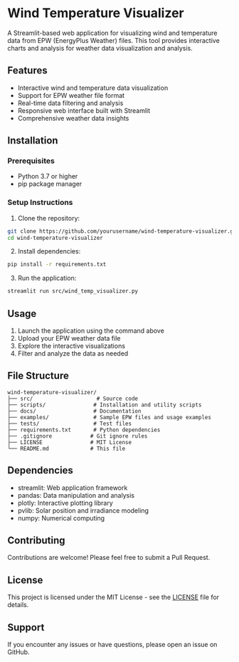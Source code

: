 
# Wind Temperature Visualizer

A Streamlit-based web application for visualizing wind and temperature data from EPW (EnergyPlus Weather) files. This tool provides interactive charts and analysis for weather data visualization and analysis.

## Features

- Interactive wind and temperature data visualization
- Support for EPW weather file format
- Real-time data filtering and analysis
- Responsive web interface built with Streamlit
- Comprehensive weather data insights

## Installation

### Prerequisites

- Python 3.7 or higher
- pip package manager

### Setup Instructions

1. Clone the repository:
```bash
git clone https://github.com/yourusername/wind-temperature-visualizer.git
cd wind-temperature-visualizer
```

2. Install dependencies:
```bash
pip install -r requirements.txt
```

3. Run the application:
```bash
streamlit run src/wind_temp_visualizer.py
```

## Usage

1. Launch the application using the command above
2. Upload your EPW weather data file
3. Explore the interactive visualizations
4. Filter and analyze the data as needed

## File Structure

```
wind-temperature-visualizer/
├── src/                    # Source code
├── scripts/               # Installation and utility scripts
├── docs/                  # Documentation
├── examples/              # Sample EPW files and usage examples
├── tests/                 # Test files
├── requirements.txt       # Python dependencies
├── .gitignore            # Git ignore rules
├── LICENSE               # MIT License
└── README.md             # This file
```

## Dependencies

- streamlit: Web application framework
- pandas: Data manipulation and analysis
- plotly: Interactive plotting library
- pvlib: Solar position and irradiance modeling
- numpy: Numerical computing

## Contributing

Contributions are welcome! Please feel free to submit a Pull Request.

## License

This project is licensed under the MIT License - see the [LICENSE](LICENSE) file for details.

## Support

If you encounter any issues or have questions, please open an issue on GitHub.
